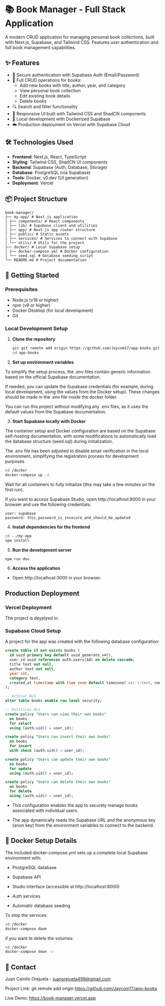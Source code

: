 # 📚 Book Manager - Full Stack Application

A modern CRUD application for managing personal book collections, built with Next.js, Supabase, and Tailwind CSS. Features user authentication and full book management capabilities.

## ✨ Features

- 🔐 Secure authentication with Supabase Auth (Email/Password)
- 📖 Full CRUD operations for books:
  - Add new books with title, author, year, and category
  - View personal book collection
  - Edit existing book details
  - Delete books
- 🔍 Search and filter functionality
- 🎨 Responsive UI built with Tailwind CSS and ShadCN components
- 🐳 Local development with Dockerized Supabase
- ☁️ Production deployment on Vercel with Supabase Cloud

## 🛠 Technologies Used

- **Frontend**: Next.js, React, TypeScript
- **Styling**: Tailwind CSS, ShadCN UI components
- **Backend**: Supabase (Auth, Database, Storage)
- **Database**: PostgreSQL (via Supabase)
- **Tools**: Docker, v0.dev (UI generation)
- **Deployment**: Vercel

## 📦 Project Structure

```
book-manager/
├── my-app/ # Next.js application
│ ├── components/ # React components
│ ├── lib/ # Supabase client and utilities
│ ├── app/ # Next.js app router structure
│ ├── public/ # Static assets
| ├── services/ # Services to connect with Supabase
| └── utils/ # Utils for the project
├── docker/ # Local Supabase setup
│ ├── docker-compose.yml # Docker configuration
│ └── seed.sql # Database seeding script
└── README.md # Project documentation
```

## 🚀 Getting Started

### Prerequisites

- Node.js (v18 or higher)
- npm (v9 or higher)
- Docker Desktop (for local development)
- Git

### Local Development Setup

1. **Clone the repository**

   ```bash
   git git remote add origin https://github.com/Jaycom17/app-books.git
   cd app-books
   ```

2. **Set up environment variables**

To simplify the setup process, the .env files contain generic information based on the official Supabase documentation.

If needed, you can update the Supabase credentials (for example, during local development, using the values from the Docker setup). These changes should be made in the .env file inside the docker folder.

You can run this project without modifying any .env files, as it uses the default values from the Supabase documentation.

3. **Start Supabase locally with Docker**

The container setup and Docker configuration are based on the Supabase self-hosting documentation, with some modifications to automatically load the database structure (seed.sql) during initialization.

The .env file has been adjusted to disable email verification in the local environment, simplifying the registration process for development purposes.

```bash
cd /docker
docker-compose up -d
```

Wait for all containers to fully initialize (this may take a few minutes on the first run).

If you want to access Supabase Studio, open http://localhost:8000 in your browser and use the following credentials:
```
user: supabase
password: this_password_is_insecure_and_should_be_updated
```

4. **Install dependencies for the frontend**

```bash
cd ../my-app
npm install
```

5. **Run the development server**

```bash
npm run dev
```

6. **Access the application**

- Open http://localhost:3000 in your browser.

## Production Deployment

### Vercel Deployment

The project is deyplyed in: 

### Supabase Cloud Setup

A project for the app was created with the following database configuration:

```sql
create table if not exists books (
  id uuid primary key default uuid_generate_v4(),
  user_id uuid references auth.users(id) on delete cascade,
  title text not null,
  author text not null,
  year int,
  category text,
  created_at timestamp with time zone default timezone('utc'::text, now())
);

-- Activar RLS
alter table books enable row level security;

-- Políticas RLS
create policy "Users can view their own books"
  on books
  for select
  using (auth.uid() = user_id);

create policy "Users can insert their own books"
  on books
  for insert
  with check (auth.uid() = user_id);

create policy "Users can update their own books"
  on books
  for update
  using (auth.uid() = user_id);

create policy "Users can delete their own books"
  on books
  for delete
  using (auth.uid() = user_id);
```

- This configuration enables the app to securely manage books associated with individual users.

- The app dynamically reads the Supabase URL and the anonymous key (anon key) from the environment variables to connect to the backend.

## 🐳 Docker Setup Details

The included docker-compose.yml sets up a complete local Supabase environment with:

- PostgreSQL database

- Supabase API

- Studio interface (accessible at http://localhost:8000)

- Auth services

- Automatic database seeding

To stop the services:

```bash
cd /docker
docker-compose down
```

if you want te delete the volumes:

```bash
cd /docker
docker-compose down -v
```

## 📧 Contact

Juan Camilo Orejuela - juanorejuela499@gmail.com

Project Link: git remote add origin https://github.com/Jaycom17/app-books

Live Demo: https://book-manager.vercel.app
